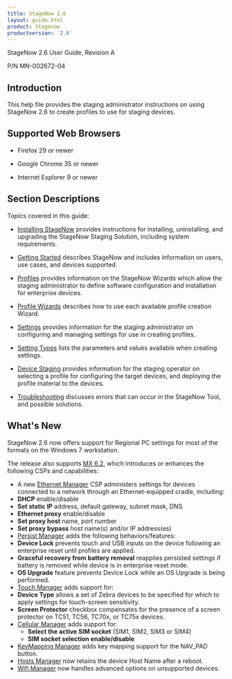```yaml
---
title: StageNow 2.6
layout: guide.html
product: Stagenow
productversion: '2.6'
---
```


StageNow 2.6 User Guide, Revision A

P/N MN-002672-04

## Introduction
This help file provides the staging administrator instructions on using StageNow 2.6 to create profiles to use for staging devices.

## Supported Web Browsers

* Firefox 29 or newer

* Google Chrome 35 or newer 

* Internet Explorer 9 or newer

## Section Descriptions
Topics covered in this guide:

* [Installing StageNow](../installing) provides instructions for installing, uninstalling, and upgrading the StageNow Staging Solution, including system requirements.

* [Getting Started](../gettingstarted) describes StageNow and includes information on users, use cases, and devices supported.

* [Profiles](../stagingprofiles) provides information on the StageNow Wizards which allow the staging administrator to define software configuration and installation for enterprise devices.

* [Profile Wizards](../ProfileWizards) describes how to use each available profile creation Wizard.

* [Settings](../settingconfig) provides information for the staging administrator on configuring and managing settings for use in creating profiles.

* [Setting Types](../CSPreference) lists the parameters and values available when creating settings.

* [Device Staging](../stageclient) provides information for the staging operator on selecting a profile for configuring the target devices, and deploying the profile material to the devices.

* [Troubleshooting](../troubleshooting) discusses errors that can occur in the StageNow Tool, and possible solutions.

## What's New
StageNow 2.6 now offers support for Regional PC settings for most of the formats on the Windows 7 workstation. 

The release also supports [MX 6.2](../stagingprofiles/#mx6xselection), which introduces or enhances the following CSPs and capabilities:

* A new [Ethernet Manager](../csp/ethernetmgr) CSP administers settings for devices connected to a network through an Ethernet-equipped cradle, including:
 * **DHCP** enable/disable
 * **Set static IP** address, default gateway, subnet mask, DNS
 * **Ethernet proxy** enable/disable
 * **Set proxy host** name, port number
 * **Set proxy bypass** host name(s) and/or IP address(es) 
* [Persist Manager](../csp/persistence) adds the following behaviors/features: 
 * **Device Lock** prevents touch and USB inputs on the device following an enterprise reset until profiles are applied.
 * **Graceful recovery from battery removal** reapplies persisted settings if battery is removed while device is in enterprise reset mode.
 * **OS Upgrade** feature prevents Device Lock while an OS Upgrade is being performed. 
* [Touch Manager](../csp/touch) adds support for:
 * **Device Type** allows a set of Zebra devices to be specified for which to apply settings for touch-screen sensitivity.
 * **Screen Protector** checkbox compensates for the presence of a screen protector on TC51, TC56, TC70x, or TC75x devices.
* [Cellular Manager](../csp/cellular) adds support for:
  * **Select the active SIM socket** (SIM1, SIM2, SIM3 or SIM4)
  * **SIM socket selection enable/disable**
* [KeyMapping Manager](../csp/keymap) adds key mapping support for the NAV_PAD button. 
* [Hosts Manager](../csp/hostsmgr) now retains the device Host Name after a reboot. 
* [Wifi Manager](../csp/wifi) now handles advanced options on unsupported devices.
